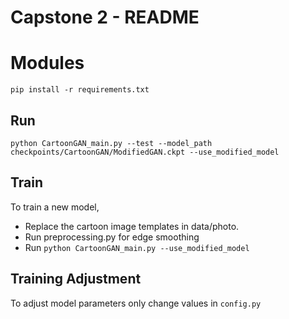 # Capstone 2 - README

# Modules

```pip install -r requirements.txt```

## Run
```python CartoonGAN_main.py --test --model_path checkpoints/CartoonGAN/ModifiedGAN.ckpt --use_modified_model```

## Train

To train a new model, 
- Replace the cartoon image templates in data/photo.
- Run preprocessing.py for edge smoothing
- Run ```python CartoonGAN_main.py --use_modified_model``` 


## Training Adjustment

To adjust model parameters only change values in ```config.py```


